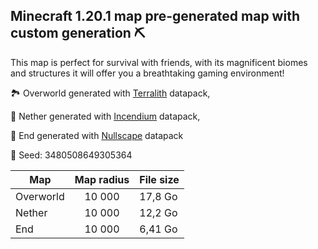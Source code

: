 ## Minecraft 1.20.1 map pre-generated map with custom generation ⛏️

This map is perfect for survival with friends, with its magnificent biomes and structures it will offer you a breathtaking gaming environment!

🏞️ Overworld generated with [Terralith](https://www.stardustlabs.net/terralith "Terralith official page") datapack,

🌋 Nether generated with [Incendium](https://www.stardustlabs.net/incendium "Incendium official page") datapack,

🌌 End generated with [Nullscape](https://www.stardustlabs.net/nullscape "Nullspace official page") datapack

📌 Seed: 3480508649305364

| Map           | Map radius    | File size |
| ------------- |:-------------:|:----------|
| Overworld     | 10 000        | 17,8 Go   |
| Nether        | 10 000        | 12,2 Go   |
| End           | 10 000        | 6,41 Go   |
